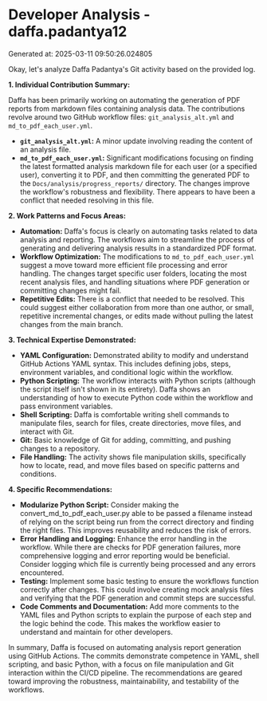 # Developer Analysis - daffa.padantya12
Generated at: 2025-03-11 09:50:26.024805

Okay, let's analyze Daffa Padantya's Git activity based on the provided log.

**1. Individual Contribution Summary:**

Daffa has been primarily working on automating the generation of PDF reports from markdown files containing analysis data.  The contributions revolve around two GitHub workflow files: `git_analysis_alt.yml` and `md_to_pdf_each_user.yml`.

*   **`git_analysis_alt.yml`:**  A minor update involving reading the content of an analysis file.
*   **`md_to_pdf_each_user.yml`:** Significant modifications focusing on finding the latest formatted analysis markdown file for each user (or a specified user), converting it to PDF, and then committing the generated PDF to the `Docs/analysis/progress_reports/` directory. The changes improve the workflow's robustness and flexibility. There appears to have been a conflict that needed resolving in this file.

**2. Work Patterns and Focus Areas:**

*   **Automation:**  Daffa's focus is clearly on automating tasks related to data analysis and reporting. The workflows aim to streamline the process of generating and delivering analysis results in a standardized PDF format.
*   **Workflow Optimization:** The modifications to `md_to_pdf_each_user.yml` suggest a move toward more efficient file processing and error handling.  The changes target specific user folders, locating the most recent analysis files, and handling situations where PDF generation or committing changes might fail.
*   **Repetitive Edits:**  There is a conflict that needed to be resolved. This could suggest either collaboration from more than one author, or small, repetitive incremental changes, or edits made without pulling the latest changes from the main branch.

**3. Technical Expertise Demonstrated:**

*   **YAML Configuration:** Demonstrated ability to modify and understand GitHub Actions YAML syntax. This includes defining jobs, steps, environment variables, and conditional logic within the workflow.
*   **Python Scripting:**  The workflow interacts with Python scripts (although the script itself isn't shown in its entirety). Daffa shows an understanding of how to execute Python code within the workflow and pass environment variables.
*   **Shell Scripting:**  Daffa is comfortable writing shell commands to manipulate files, search for files, create directories, move files, and interact with Git.
*   **Git:** Basic knowledge of Git for adding, committing, and pushing changes to a repository.
*   **File Handling:**  The activity shows file manipulation skills, specifically how to locate, read, and move files based on specific patterns and conditions.

**4. Specific Recommendations:**

*   **Modularize Python Script:** Consider making the convert_md_to_pdf_each_user.py able to be passed a filename instead of relying on the script being run from the correct directory and finding the right files. This improves reusability and reduces the risk of errors.
*   **Error Handling and Logging:** Enhance the error handling in the workflow. While there are checks for PDF generation failures, more comprehensive logging and error reporting would be beneficial. Consider logging which file is currently being processed and any errors encountered.
*   **Testing:** Implement some basic testing to ensure the workflows function correctly after changes. This could involve creating mock analysis files and verifying that the PDF generation and commit steps are successful.
*   **Code Comments and Documentation:** Add more comments to the YAML files and Python scripts to explain the purpose of each step and the logic behind the code. This makes the workflow easier to understand and maintain for other developers.

In summary, Daffa is focused on automating analysis report generation using GitHub Actions. The commits demonstrate competence in YAML, shell scripting, and basic Python, with a focus on file manipulation and Git interaction within the CI/CD pipeline. The recommendations are geared toward improving the robustness, maintainability, and testability of the workflows.
